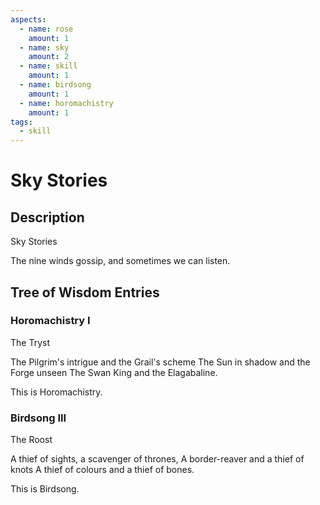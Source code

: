 ```yaml
---
aspects: 
  - name: rose
    amount: 1
  - name: sky
    amount: 2
  - name: skill
    amount: 1
  - name: birdsong
    amount: 1
  - name: horomachistry
    amount: 1
tags:
  - skill
---
```


# Sky Stories

## Description
Sky Stories

The nine winds gossip, and sometimes we can listen.
## Tree of Wisdom Entries
### Horomachistry I
The Tryst

The Pilgrim's intrigue and the Grail's scheme
The Sun in shadow and the Forge unseen
The Swan King and the Elagabaline.

This is Horomachistry.

### Birdsong III
The Roost

A thief of sights, a scavenger of thrones,
A border-reaver and a thief of knots
A thief of colours and a thief of bones.

This is Birdsong.